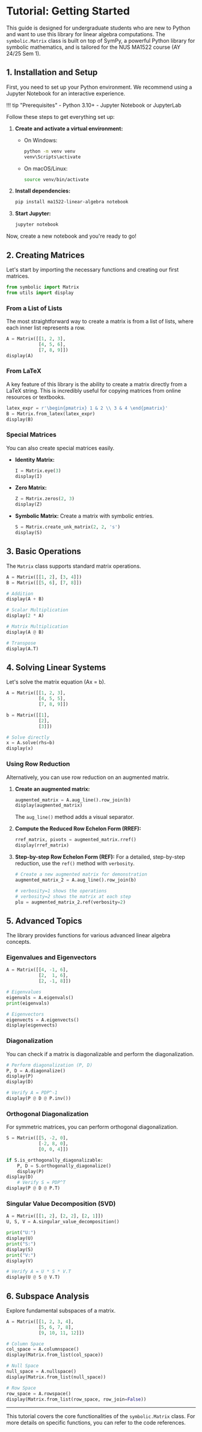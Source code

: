 # Tutorial: Getting Started

This guide is designed for undergraduate students who are new to Python and want to use this library for linear algebra computations. The `symbolic.Matrix` class is built on top of SymPy, a powerful Python library for symbolic mathematics, and is tailored for the NUS MA1522 course (AY 24/25 Sem 1).

## 1. Installation and Setup

First, you need to set up your Python environment. We recommend using a Jupyter Notebook for an interactive experience.

!!! tip "Prerequisites"
    - Python 3.10+
    - Jupyter Notebook or JupyterLab

Follow these steps to get everything set up:

1.  **Create and activate a virtual environment:**
    - On Windows:
      ```bash
      python -m venv venv
      venv\Scripts\activate
      ```
    - On macOS/Linux:
      ```bash
      source venv/bin/activate
      ```

2.  **Install dependencies:**
    ```bash
    pip install ma1522-linear-algebra notebook
    ```

3.  **Start Jupyter:**
    ```bash
    jupyter notebook
    ```

Now, create a new notebook and you're ready to go!

## 2. Creating Matrices

Let's start by importing the necessary functions and creating our first matrices.

```python
from symbolic import Matrix
from utils import display
```

### From a List of Lists

The most straightforward way to create a matrix is from a list of lists, where each inner list represents a row.

```python
A = Matrix([[1, 2, 3],
            [4, 5, 6],
            [7, 8, 9]])
display(A)
```

### From LaTeX

A key feature of this library is the ability to create a matrix directly from a LaTeX string. This is incredibly useful for copying matrices from online resources or textbooks.

```python
latex_expr = r'\begin{pmatrix} 1 & 2 \\ 3 & 4 \end{pmatrix}'
B = Matrix.from_latex(latex_expr)
display(B)
```

### Special Matrices

You can also create special matrices easily.

- **Identity Matrix:**
  ```python
  I = Matrix.eye(3)
  display(I)
  ```

- **Zero Matrix:**
  ```python
  Z = Matrix.zeros(2, 3)
  display(Z)
  ```

- **Symbolic Matrix:** Create a matrix with symbolic entries.
  ```python
  S = Matrix.create_unk_matrix(2, 2, 's')
  display(S)
  ```

## 3. Basic Operations

The `Matrix` class supports standard matrix operations.

```python
A = Matrix([[1, 2], [3, 4]])
B = Matrix([[5, 6], [7, 8]])

# Addition
display(A + B)

# Scalar Multiplication
display(2 * A)

# Matrix Multiplication
display(A @ B)

# Transpose
display(A.T)
```

## 4. Solving Linear Systems

Let's solve the matrix equation \(Ax = b\).

```python
A = Matrix([[1, 2, 3],
            [4, 5, 5],
            [7, 8, 9]])

b = Matrix([[1],
            [2],
            [3]])

# Solve directly
x = A.solve(rhs=b)
display(x)
```

### Using Row Reduction

Alternatively, you can use row reduction on an augmented matrix.

1.  **Create an augmented matrix:**
    ```python
    augmented_matrix = A.aug_line().row_join(b)
    display(augmented_matrix)
    ```
    The `aug_line()` method adds a visual separator.

2.  **Compute the Reduced Row Echelon Form (RREF):**
    ```python
    rref_matrix, pivots = augmented_matrix.rref()
    display(rref_matrix)
    ```

3.  **Step-by-step Row Echelon Form (REF):**
    For a detailed, step-by-step reduction, use the `ref()` method with `verbosity`.

    ```python
    # Create a new augmented matrix for demonstration
    augmented_matrix_2 = A.aug_line().row_join(b)

    # verbosity=1 shows the operations
    # verbosity=2 shows the matrix at each step
    plu = augmented_matrix_2.ref(verbosity=2)
    ```

## 5. Advanced Topics

The library provides functions for various advanced linear algebra concepts.

### Eigenvalues and Eigenvectors

```python
A = Matrix([[4, -1, 6],
            [2,  1, 6],
            [2, -1, 8]])

# Eigenvalues
eigenvals = A.eigenvals()
print(eigenvals)

# Eigenvectors
eigenvects = A.eigenvects()
display(eigenvects)
```

### Diagonalization

You can check if a matrix is diagonalizable and perform the diagonalization.

```python
# Perform diagonalization (P, D)
P, D = A.diagonalize()
display(P)
display(D)

# Verify A = PDP^-1
display(P @ D @ P.inv())
```

### Orthogonal Diagonalization

For symmetric matrices, you can perform orthogonal diagonalization.

```python
S = Matrix([[5, -2, 0],
            [-2, 8, 0],
            [0, 0, 4]])

if S.is_orthogonally_diagonalizable:
    P, D = S.orthogonally_diagonalize()
    display(P)
display(D)
    # Verify S = PDP^T
display(P @ D @ P.T)
```

### Singular Value Decomposition (SVD)

```python
A = Matrix([[1, 2], [2, 2], [2, 1]])
U, S, V = A.singular_value_decomposition()

print("U:")
display(U)
print("S:")
display(S)
print("V:")
display(V)

# Verify A = U * S * V.T
display(U @ S @ V.T)
```

## 6. Subspace Analysis

Explore fundamental subspaces of a matrix.

```python
A = Matrix([[1, 2, 3, 4],
            [5, 6, 7, 8],
            [9, 10, 11, 12]])

# Column Space
col_space = A.columnspace()
display(Matrix.from_list(col_space))

# Null Space
null_space = A.nullspace()
display(Matrix.from_list(null_space))

# Row Space
row_space = A.rowspace()
display(Matrix.from_list(row_space, row_join=False))
```

---

This tutorial covers the core functionalities of the `symbolic.Matrix` class. For more details on specific functions, you can refer to the code references.